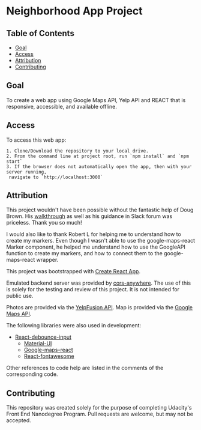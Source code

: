 # Neighborhood App Project

## Table of Contents

* [Goal](#goal)
* [Access](#access)
* [Attribution](#attribution)
* [Contributing](#contributing)

## Goal

To create a web app using Google Maps API, Yelp API and REACT that is responsive, accessible, and available offline.

## Access

To access this web app:

	1. Clone/Download the repository to your local drive.
	2. From the command line at project root, run `npm install` and `npm start`
	3. If the browser does not automatically open the app, then with your server running,
	 navigate to `http://localhost:3000`

## Attribution

This project wouldn't have been possible without the fantastic help of Doug Brown. His [walkthrough](https://www.youtube.com/watch?v=NVAVLCJwAAo&feature=youtu.be) as well as his guidance in Slack forum was priceless. Thank you so much!

I would also like to thank Robert L for helping me to understand how to create my markers. Even though I wasn't able to use the google-maps-react Marker component, he helped me understand how to use the GoogleAPI function to create my markers, and how to connect them to the google-maps-react wrapper.

This project was bootstrapped with [Create React App](https://github.com/facebookincubator/create-react-app).

Emulated backend server was provided by [cors-anywhere](https://github.com/Rob--W/cors-anywhere/). The use of this is solely for the testing and review of this project. It is not intended for public use.

Photos are provided via the [YelpFusion API](https://www.yelp.com/developers/documentation/v3).
Map is provided via the [Google Maps API](http://maps.google.com).

The following libraries were also used in development:

  * [React-debounce-input](https://www.npmjs.com/package/react-debounce-input)
	* [Material-UI](https://material-ui.com/)
	* [Google-maps-react](https://github.com/fullstackreact/google-maps-react)
	* [React-fontawesome](https://www.npmjs.com/package/@fortawesome/react-fontawesome)

Other references to code help are listed in the comments of the corresponding code.

## Contributing

This repository was created solely for the purpose of completing Udacity's Front End Nanodegree Program. Pull requests are welcome, but may not be accepted.